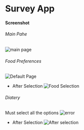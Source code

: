 # Survey App

#### Screenshot
###### Main Pahe
![main page ](screenshots/main.jpeg)

###### Food Preferences
![Default Page](screenshots/food.jpeg)

- After Selection
![Food Selection](screenshots/foodselection.png)

###### Diatery
Must select all the options
![error](screenshots/daiteryerror.jpeg)

- After Selection
![After selection](screenshots/diateryselection.jpeg)
